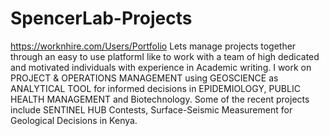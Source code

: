 # SpencerLab-Projects
https://worknhire.com/Users/Portfolio Lets manage projects together through an easy to use platformI like to work with a team of high dedicated and motivated individuals with experience in Academic writing. I work on PROJECT &amp; OPERATIONS MANAGEMENT using GEOSCIENCE as ANALYTICAL TOOL for informed decisions in EPIDEMIOLOGY, PUBLIC HEALTH MANAGEMENT and Biotechnology. Some of the recent projects include SENTINEL HUB Contests, Surface-Seismic Measurement for Geological Decisions in Kenya.
